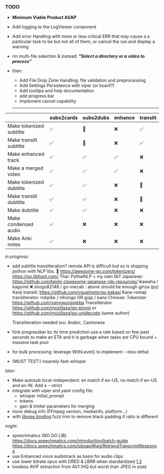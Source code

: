 ### TODO

- **Minimum Viable Product ASAP**
- Add logging to the LogViewer component
- Add error Handling with more or less critical ERR that may cause a a particular task to be but not all of them, or cancel the run and display a warning
- rm multi-file selection & instead: ***"Select a directory or a video to process"***

- then:
   - Add File Drop Zone Handling: file validation and preprocessing
   - Add Settings Persistence with viper (or koanf?)
   - Add tooltips and help documentation
   - add progress bar
   - Implement cancel capability
 
  <hr>

  
<table><thead>
  <tr>
    <th></th>
    <th>subs2cards</th>
    <th>subs2dubs</th>
    <th>enhance</th>
    <th>translit</th>
  </tr></thead>
<tbody>
  <tr>
    <td>Make tokenized subtitle</td>
    <td>✅</td>
    <td>🚫</td>
    <td>❌</td>
    <td>✅</td>
  </tr>
  <tr>
    <td>Make translit subtitle</td>
    <td>✅</td>
    <td>🚫<br></td>
    <td>❌<br></td>
    <td>✅<br></td>
  </tr>
  <tr>
    <td>Make enhanced track</td>
    <td>✅</td>
    <td>✅<br></td>
    <td>✅</td>
    <td>❌</td>
  </tr>
  <tr>
    <td>Make a merged video</td>
    <td>✅</td>
    <td>✅</td>
    <td>✅</td>
    <td>❌</td>
  </tr>
  <tr>
    <td>Make tokenized dubtitle</td>
    <td>✅</td>
    <td>✅</td>
    <td>❌</td>
    <td>🚫<br></td>
  </tr>
  <tr>
    <td>Make translit dubtitle</td>
    <td>✅</td>
    <td>✅</td>
    <td>❌</td>
    <td>🚫<br></td>
  </tr>
  <tr>
    <td>Make dubtitle</td>
    <td>✅</td>
    <td>✅</td>
    <td>❌</td>
    <td>❌</td>
  </tr>
  <tr>
    <td>Make condensed audio</td>
    <td>✅</td>
    <td>❌</td>
    <td>❌</td>
    <td>❌<br></td>
  </tr>
  <tr>
    <td>Make Anki notes<br></td>
    <td>✅</td>
    <td>❌</td>
    <td>❌</td>
    <td>❌</td>
  </tr>
</tbody></table>


*in progress:*
- add subtitle transliteration? remote API is difficult but so is shipping python with NLP libs. 🤔
https://awesome-go.com/tokenizers/
https://go.libhunt.com/
	Thai:
		PythaiNLP + my own lib?
	Japanese:	https://github.com/taishi-i/awesome-japanese-nlp-resources/
		ikawaha / kagome
		❌ shogo82148 / go-mecab : above should be enough
		ginza (py)
		Kanji translit: https://github.com/ysugimoto/go-kakasi
		Kana-romaji transliterator: robpike / nihongo  OR  gojp / kana 
	Chinese: 
		Tokenizer https://github.com/yanyiwu/gojieba
		Transliterator https://github.com/mozillazg/go-pinyin or https://github.com/mozillazg/go-unidecode (same author)
	
	Transliteration needed too: Arabic, Cantonese
- fork progressbar bc its time prediction use a rate based on few past seconds to make an ETA and it is garbage when tasks are CPU bound + massive task pool
- for bulk processing: leverage WithLevel() to implement --less-lethal
- (MUST TEST:) insanely-fast-whisper

*later:*


- Make autosub local-independent: en match if en-US, no match if en-US and en-IN. Add a --strict
- integrate with viper and yaml config file:
    - whisper initial_prompt
    - tokens
    - gain & limiter parameters for merging
- more debug info (FFmpeg version, mediainfo, platform...)
- with [libvips binding](https://github.com/h2non/bimg) fuzz trim to remove black padding if ratio is different

*might:*

- speechmatics (NO GO LIB) https://docs.speechmatics.com/introduction/batch-guide	 https://docs.speechmatics.com/jobsapi#tag/RetrieveTranscriptResponse
- use Enhanced voice audiotrack as basis for audio clips
- use lower bitrate opus with DRED & LBRR when standardized [1](https://opus-codec.org/),[2](https://datatracker.ietf.org/doc/draft-ietf-mlcodec-opus-extension/)
- lossless AVIF extraction from AV1 (HQ but worst than JPEG in size)

